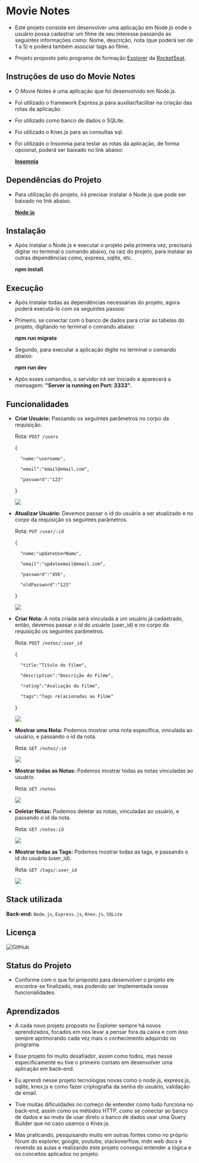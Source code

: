 
# Movie Notes

- Este projeto consiste em desenvolver uma aplicação em Node.js onde o usuário possa cadastrar um filme de seu interesse passando as seguintes informações como: Nome, descrição, nota (que poderá ser de 1 a 5) e poderá também associar tags ao filme.

- Projeto proposto pelo programa de formação [Explorer](https://www.rocketseat.com.br/explorer) da [RocketSeat](https://www.rocketseat.com.br/).


## Instruções de uso do Movie Notes

- O Movie Notes é uma aplicação que foi desenvolvido em Node.js.
- Foi utilizado o framework Express.js para auxiliar/facilitar na criação das rotas da aplicação.
- Foi utilizado como banco de dados o SQLite.
- Foi utilizado o Knex.js para as consultas sql.
- Foi utilizado o Insomnia para testar as rotas da aplicação, de forma opcional, poderá ser baixado no link abaixo:
    
    **[Insomnia](https://insomnia.rest/download)**
 
    
## Dependências do Projeto
- Para utilização do projeto, irá precisar instalar o Node.js que pode ser baixado no link abaixo.

    **[Node.js](https://nodejs.org/en)**

## Instalação
- Após instalar o Node.js e executar o projeto pela primeira vez, precisará digitar no terminal o comando abaixo, na raiz do projeto, para instalar as outras dependências como, express, sqlite, etc.

    **npm install**  


## Execução
- Após instalar todas as dependências necessárias do projeto, agora poderá executá-lo com os seguintes passos:

- Primeiro, se conectar com o banco de dados para criar as tabelas do projeto, digitando no terminal o comando abaixo:
    
    **npm run migrate**

- Segundo, para executar a aplicação digite no terminal o comando abaixo: 
    
    **npm run dev**

- Após esses comandos, o servidor irá ser iniciado e aparecerá a mensagem: **"Server is running on Port: 3333".**       
## Funcionalidades

- **Criar Usuário:** Passando os seguintes parâmetros no corpo da requisição.

    Rota: `POST /users`

    {

        "name:"username",

        "email":"email@email.com",

        "password":"123"

    }
    
    <img src="https://github.com/wiltonmartinsdev/Movie-Notes/blob/main/src/assets/create_user.gif?raw=true"/>

- **Atualizar Usuário:** Devemos passar o id do usuário a ser atualizado e no corpo da requisição os seguintes parâmetros.

    Rota: `PUT /user/:id`

    {
        
        "name:"updateUserName",

        "email":"updateemail@email.com",

        "password":"456",

        "oldPassword":"123"

    }
    
    <img src="https://github.com/wiltonmartinsdev/Movie-Notes/blob/main/src/assets/updating_user.gif?raw=true"/>

- **Criar Nota:** A nota criada será vinculada a um usuário já cadastrado, então, devemos passar o id do usuário (user_id) e no corpo da requisição os seguintes parâmetros.

    Rota: `POST /notes/:user_id`

    {

        "title:"Título do filme",

        "description":"Descrição do Filme",

        "rating":"Avaliação do Filme",
        
        "tags":"Tags relacionadas ao Filme"

    }
    
    <img src="https://github.com/wiltonmartinsdev/Movie-Notes/blob/main/src/assets/create_note.gif?raw=true"/>

- **Mostrar uma Nota:** Podemos mostrar uma nota específica, vinculada ao usuário, e passando o id da nota.
    
    Rota: `GET /notes/:id`
    
    <img src="https://github.com/wiltonmartinsdev/Movie-Notes/blob/main/src/assets/showing_a_note.gif?raw=true"/>

- **Mostrar todas as Notas:** Podemos mostrar todas as notas vinculadas ao usuário.
    
    Rota: `GET /notes`
    
    <img src="https://github.com/wiltonmartinsdev/Movie-Notes/blob/main/src/assets/showing_all_notes.gif?raw=true"/>

- **Deletar Notas:** Podemos deletar as notas, vinculadas ao usuário, e passando o id da nota.
    
    Rota: `GET /notes:id`
    
    <img src="https://github.com/wiltonmartinsdev/Movie-Notes/blob/main/src/assets/deleting_note.gif?raw=true"/>

- **Mostrar todas as Tags:** Podemos mostrar todas as tags, e passando o id do usuário (user_id).
    
    Rota: `GET /tags/:user_id`
    
    <img src="https://github.com/wiltonmartinsdev/Movie-Notes/blob/main/src/assets/showing_all_note_tags.gif?raw=true"/>


## Stack utilizada

**Back-end:** `Node.js`, `Express.js`, `Knex.js`, `SQLite`


## Licença
![GitHub](https://img.shields.io/github/license/wiltonmartinsdev/Movie-Notes)

## Status do Projeto
- Conforme com o que foi proposto para desenvolver o projeto ele encontra-se finalizado, mas podendo ser implementada novas funcionalidades.
## Aprendizados

- A cada novo projeto proposto no Explorer sempre há novos aprendizados, focados em nos levar a pensar fora da caixa e com isso sempre aprimorando cada vez mais o conhecimento adquirido no programa.

- Esse projeto foi muito desafiador, assim como todos, mas nesse especificamente eu tive o primeiro contato em desenvolver uma aplicação em back-end.

- Eu aprendi nesse projeto tecnologias novas como o node.js, express.js, sqlite, knex.js e como fazer criptografia da senha do usuário, validação de email.

- Tive muitas dificuldades no começo de entender como tudo funciona no back-end, assim como os métodos HTTP, como se conectar ao banco de dados e ao invés de usar direto o banco de dados usar uma Query Builder que no caso usamos o Knex.js.

- Mas praticando, pesquisando muito em outras fontes como no próprio fórum do explorer, google, youtube, stackoverflow, mdn web docs e revendo as aulas e realizando este projeto consegui entender a lógica e os conceitos aplicados no projeto.



